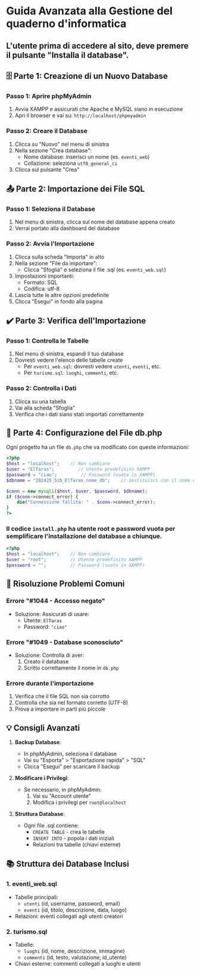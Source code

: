 # Guida Avanzata alla Gestione del quaderno d'informatica

## L'utente prima di accedere al sito, deve premere il pulsante "Installa il database".

## 🗄️ Parte 1: Creazione di un Nuovo Database

### Passo 1: Aprire phpMyAdmin
1. Avvia XAMPP e assicurati che Apache e MySQL siano in esecuzione
2. Apri il browser e vai su: `http://localhost/phpmyadmin`

### Passo 2: Creare il Database
1. Clicca su "Nuovo" nel menu di sinistra
2. Nella sezione "Crea database":
   - Nome database: inserisci un nome (es. `eventi_web`)
   - Collazione: seleziona `utf8_general_ci`
3. Clicca sul pulsante "Crea"


## 📤 Parte 2: Importazione dei File SQL

### Passo 1: Seleziona il Database
1. Nel menu di sinistra, clicca sul nome del database appena creato
2. Verrai portato alla dashboard del database

### Passo 2: Avvia l'Importazione
1. Clicca sulla scheda "Importa" in alto
2. Nella sezione "File da importare":
   - Clicca "Sfoglia" e seleziona il file .sql (es. `eventi_web.sql`)
3. Impostazioni importanti:
   - Formato: SQL
   - Codifica: utf-8
4. Lascia tutte le altre opzioni predefinite
5. Clicca "Esegui" in fondo alla pagina



## ✔️ Parte 3: Verifica dell'Importazione

### Passo 1: Controlla le Tabelle
1. Nel menu di sinistra, espandi il tuo database
2. Dovresti vedere l'elenco delle tabelle create
   - Per `eventi_web.sql`: dovresti vedere `utenti`, `eventi`, etc.
   - Per `turismo.sql`: `luoghi`, `commenti`, etc.

### Passo 2: Controlla i Dati
1. Clicca su una tabella
2. Vai alla scheda "Sfoglia"
3. Verifica che i dati siano stati importati correttamente

## 🔧 Parte 4: Configurazione del File db.php

Ogni progetto ha un file `db.php` che va modificato con queste informazioni:

```php
<?php
$host = "localhost";    // Non cambiare
$user = "ElTaras";         // Utente predefinito XAMPP
$password = "ciao";         // Password (vuota in XAMPP)
$dbname = "202425_5ib_ElTaras_nome_db";    // Sostituisci con il nome del database

$conn = new mysqli($host, $user, $password, $dbname);
if ($conn->connect_error) {
    die("Connessione fallita: " . $conn->connect_error);
}
?>
```

### Il codice `install.php` ha utente root e password vuota per semplificare l'installazione del database a chiunque.

```php
<?php
$host = "localhost";    // Non cambiare
$user = "root";         // Utente predefinito XAMPP
$password = "";         // Password (vuota in XAMPP)


```
## 🚨 Risoluzione Problemi Comuni

### Errore "#1044 - Accesso negato"
- Soluzione: Assicurati di usare:
  - Utente: `ElTaras`
  - Password: `"ciao"` 

### Errore "#1049 - Database sconosciuto"
- Soluzione: Controlla di aver:
  1. Creato il database
  2. Scritto correttamente il nome in `db.php`

### Errore durante l'importazione
1. Verifica che il file SQL non sia corrotto
2. Controlla che sia nel formato corretto (UTF-8)
3. Prova a importare in parti più piccole

## 💡 Consigli Avanzati

1. **Backup Database**:
   - In phpMyAdmin, seleziona il database
   - Vai su "Esporta" > "Esportazione rapida" > "SQL"
   - Clicca "Esegui" per scaricare il backup

2. **Modificare i Privilegi**:
   - Se necessario, in phpMyAdmin:
     1. Vai su "Account utente"
     2. Modifica i privilegi per `root@localhost`

3. **Struttura Database**:
   - Ogni file .sql contiene:
     - `CREATE TABLE` - crea le tabelle
     - `INSERT INTO` - popola i dati iniziali
     - Relazioni tra tabelle (chiavi esterne)

## 📚 Struttura dei Database Inclusi

### 1. eventi_web.sql
- Tabelle principali:
  - `utenti` (id, username, password, email)
  - `eventi` (id, titolo, descrizione, data, luogo)
- Relazioni: eventi collegati agli utenti creatori

### 2. turismo.sql
- Tabelle:
  - `luoghi` (id, nome, descrizione, immagine)
  - `commenti` (id, testo, valutazione, id_utente)
- Chiavi esterne: commenti collegati a luoghi e utenti


